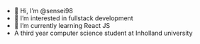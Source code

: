 - 👋 Hi, I’m @sensei98
- 👀 I’m interested in fullstack development
- 🌱 I’m currently learning React JS 
- A third year computer science student at Inholland university



<!---
sensei98/sensei98 is a ✨ special ✨ repository because its `README.md` (this file) appears on your GitHub profile.
You can click the Preview link to take a look at your changes.
--->
